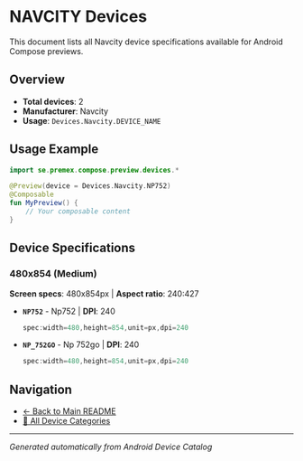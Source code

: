 # NAVCITY Devices

This document lists all Navcity device specifications available for Android Compose previews.

## Overview

- **Total devices**: 2
- **Manufacturer**: Navcity
- **Usage**: `Devices.Navcity.DEVICE_NAME`

## Usage Example

```kotlin
import se.premex.compose.preview.devices.*

@Preview(device = Devices.Navcity.NP752)
@Composable
fun MyPreview() {
    // Your composable content
}
```

## Device Specifications

### 480x854 (Medium)

**Screen specs**: 480x854px | **Aspect ratio**: 240:427

- **`NP752`** - Np752 | **DPI**: 240
  ```kotlin
  spec:width=480,height=854,unit=px,dpi=240
  ```

- **`NP_752GO`** - Np 752go | **DPI**: 240
  ```kotlin
  spec:width=480,height=854,unit=px,dpi=240
  ```

## Navigation

- [← Back to Main README](../../README.md)
- [📱 All Device Categories](../README.md)

---
*Generated automatically from Android Device Catalog*
